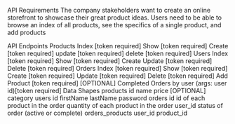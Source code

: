 API Requirements
The company stakeholders want to create an online storefront to showcase their great product ideas. Users need to be able to browse an index of all products, see the specifics of a single product, and add products

API Endpoints
Products
Index [token required]
Show [token required]
Create [token required]
update [token required]
delete [token required]
Users
Index [token required]
Show [token required]
Create
Update [token required]
Delete [token required]
Orders
Index [token required]
Show [token required]
Create [token required]
Update [token required]
Delete [token required]
Add Product [token required]
[OPTIONAL] Completed Orders by user (args: user id)[token required]
Data Shapes
products
id
name
price
[OPTIONAL] category
users
id
firstName
lastName
password
orders
id
id of each product in the order
quantity of each product in the order
user_id
status of order (active or complete)
orders_products
user_id
product_id
